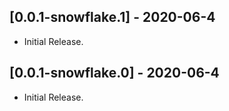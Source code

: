 ## [0.0.1-snowflake.1] - 2020-06-4

* Initial Release.

## [0.0.1-snowflake.0] - 2020-06-4

* Initial Release.